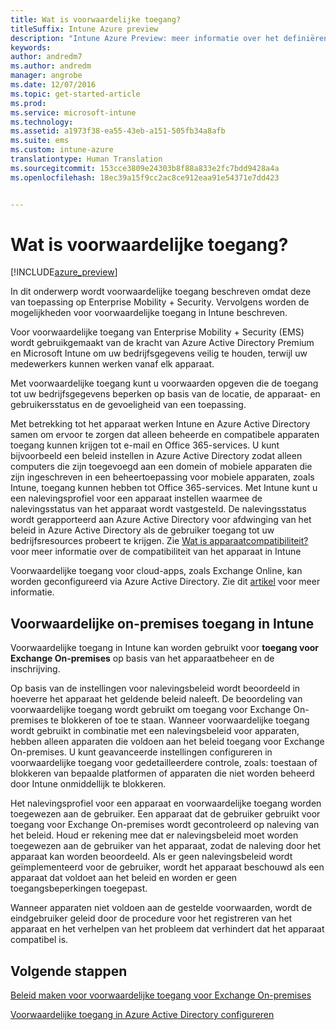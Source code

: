 ```yaml
---
title: Wat is voorwaardelijke toegang?
titleSuffix: Intune Azure preview
description: "Intune Azure Preview: meer informatie over het definiëren van de voorwaarden waaraan gebruikers en apparaten moeten voldoen voor toegang tot bedrijfsresources in Microsoft Intune Azure Preview."
keywords: 
author: andredm7
ms.author: andredm
manager: angrobe
ms.date: 12/07/2016
ms.topic: get-started-article
ms.prod: 
ms.service: microsoft-intune
ms.technology: 
ms.assetid: a1973f38-ea55-43eb-a151-505fb34a8afb
ms.suite: ems
ms.custom: intune-azure
translationtype: Human Translation
ms.sourcegitcommit: 153cce3809e24303b8f88a833e2fc7bdd9428a4a
ms.openlocfilehash: 18ec39a15f9cc2ac8ce912eaa91e54371e7dd423


---
```


# <a name="what-is-conditional-access"></a>Wat is voorwaardelijke toegang?


[!INCLUDE[azure_preview](../includes/azure_preview.md)]


In dit onderwerp wordt voorwaardelijke toegang beschreven omdat deze van toepassing op Enterprise Mobility + Security. Vervolgens worden de mogelijkheden voor voorwaardelijke toegang in Intune beschreven.

Voor voorwaardelijke toegang van Enterprise Mobility + Security (EMS) wordt gebruikgemaakt van de kracht van Azure Active Directory Premium en Microsoft Intune om uw bedrijfsgegevens veilig te houden, terwijl uw medewerkers kunnen werken vanaf elk apparaat.

Met voorwaardelijke toegang kunt u voorwaarden opgeven die de toegang tot uw bedrijfsgegevens beperken op basis van de locatie, de apparaat- en gebruikersstatus en de gevoeligheid van een toepassing.

Met betrekking tot het apparaat werken Intune en Azure Active Directory samen om ervoor te zorgen dat alleen beheerde en compatibele apparaten toegang kunnen krijgen tot e-mail en Office 365-services. U kunt bijvoorbeeld een beleid instellen in Azure Active Directory zodat alleen computers die zijn toegevoegd aan een domein of mobiele apparaten die zijn ingeschreven in een beheertoepassing voor mobiele apparaten, zoals Intune, toegang kunnen hebben tot Office 365-services. Met Intune kunt u een nalevingsprofiel voor een apparaat instellen waarmee de nalevingsstatus van het apparaat wordt vastgesteld. De nalevingsstatus wordt gerapporteerd aan Azure Active Directory voor afdwinging van het beleid in Azure Active Directory als de gebruiker toegang tot uw bedrijfsresources probeert te krijgen. Zie [Wat is apparaatcompatibiliteit?](/intune-azure/set-device-compliance/what-is-device-compliance) voor meer informatie over de compatibiliteit van het apparaat in Intune

Voorwaardelijke toegang voor cloud-apps, zoals Exchange Online, kan worden geconfigureerd via Azure Active Directory. Zie dit [artikel](https://docs.microsoft.com/en-us/azure/active-directory/active-directory-conditional-access-azure-portal) voor meer informatie.

## <a name="on-premises-conditional-access-in-intune"></a>Voorwaardelijke on-premises toegang in Intune

Voorwaardelijke toegang in Intune kan worden gebruikt voor **toegang voor Exchange On-premises** op basis van het apparaatbeheer en de inschrijving.

Op basis van de instellingen voor nalevingsbeleid wordt beoordeeld in hoeverre het apparaat het geldende beleid naleeft. De beoordeling van voorwaardelijke toegang wordt gebruikt om toegang voor Exchange On-premises te blokkeren of toe te staan. Wanneer voorwaardelijke toegang wordt gebruikt in combinatie met een nalevingsbeleid voor apparaten, hebben alleen apparaten die voldoen aan het beleid toegang voor Exchange On-premises. U kunt geavanceerde instellingen configureren in voorwaardelijke toegang voor gedetailleerdere controle, zoals: toestaan of blokkeren van bepaalde platformen of apparaten die niet worden beheerd door Intune onmiddellijk te blokkeren.

Het nalevingsprofiel voor een apparaat en voorwaardelijke toegang worden toegewezen aan de gebruiker. Een apparaat dat de gebruiker gebruikt voor toegang voor Exchange On-premises wordt gecontroleerd op naleving van het beleid. Houd er rekening mee dat er nalevingsbeleid moet worden toegewezen aan de gebruiker van het apparaat, zodat de naleving door het apparaat kan worden beoordeeld. Als er geen nalevingsbeleid wordt geïmplementeerd voor de gebruiker, wordt het apparaat beschouwd als een apparaat dat voldoet aan het beleid en worden er geen toegangsbeperkingen toegepast.

Wanneer apparaten niet voldoen aan de gestelde voorwaarden, wordt de eindgebruiker geleid door de procedure voor het registreren van het apparaat en het verhelpen van het probleem dat verhindert dat het apparaat compatibel is.

## <a name="next-steps"></a>Volgende stappen

[Beleid maken voor voorwaardelijke toegang voor Exchange On-premises](create-conditional-access-policy-for-exchange-on-premises.md)

[Voorwaardelijke toegang in Azure Active Directory configureren](https://docs.microsoft.com/en-us/azure/active-directory/active-directory-conditional-access-azure-portal)



<!--HONumber=Feb17_HO3-->



